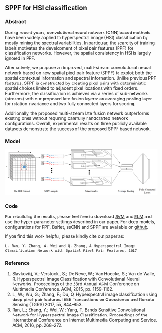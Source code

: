 ## SPPF for HSI classification

### Abstract
During recent years, convolutional neural network (CNN) based methods have been widely applied to hyperspectral image (HSI) classification by mostly mining the spectral variabilities. In particular, the scarcity of training labels motivates the development of pixel pair features (PPF) for classification networks. However, the spatial consistency in HSI is largely ignored in PPF. 

Alternatively, we propose an improved, multi-stream convolutional neural network based on new spatial pixel pair feature (SPPF) to exploit both the spatial contextual information and spectral information. Unlike previous PPF features, SPPF is constructed by creating pixel pairs with deterministic spatial choices limited to adjacent pixel locations with fixed orders. Furthermore, the classification is achieved via a series of sub-networks (streams) with our proposed late fusion layers: an averaging pooling layer for rotation invariance and two fully connected layers for scoring. 

Additionally, the proposed multi-stream late fusion network outperforms existing ones without requiring carefully handcrafted network configurations. 
Overall, experimental results on three publicly available datasets demonstrate the success of the proposed SPPF based network.

### Model
![model](imgs/framework.png)
### Code
For rebuilding the results, please feel free to download [SVM](https://www.csie.ntu.edu.tw/~cjlin/libsvm/) and [ELM](http://www.ntu.edu.sg/home/egbhuang/) and use the hyper-parameter settings described in our paper. 
For deep models, configurations for PPF, BsNet, ssCNN and SPPF are available on [github](). 

If you find this work helpful, please kindly cite our paper as:
```
L. Ran, Y. Zhang, W. Wei and Q. Zhang, A Hyperspectral Image Classification Network with Spatial Pixel Pair Features, 2017
```

### Reference
1. Slavkovikj, V.; Verstockt, S.; De Neve, W.; Van Hoecke, S.; Van de Walle, R. Hyperspectral Image Classification with Convolutional Neural Networks. Proceedings of the 23rd Annual ACM Conference on Multimedia Conference. ACM, 2015, pp. 1159–1162. 
2. Li, W.; Wu, G.; Zhang, F.; Du, Q. Hyperspectral image classification using deep pixel-pair features. IEEE Transactions on Geoscience and Remote Sensing (TGRS) 2017, 55, 844–853. 
3. Ran, L.; Zhang, Y.; Wei, W.; Yang, T. Bands Sensitive Convolutional Network for Hyperspectral Image Classification. Proceedings of the International Conference on Internet Multimedia Computing and Service. ACM, 2016, pp. 268–272. 